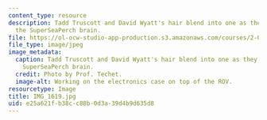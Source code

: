```yaml
---
content_type: resource
description: Tadd Truscott and David Wyatt's hair blend into one as they configure
  the SuperSeaPerch brain.
file: https://ol-ocw-studio-app-production.s3.amazonaws.com/courses/2-011-introduction-to-ocean-science-and-engineering-spring-2006/e25a621fb38cc88b0d3a39d4b9d635d8_IMG_1619.jpg
file_type: image/jpeg
image_metadata:
  caption: Tadd Truscott and David Wyatt's hair blend into one as they configure the
    SuperSeaPerch brain.
  credit: Photo by Prof. Techet.
  image-alt: Working on the electronics case on top of the ROV.
resourcetype: Image
title: IMG_1619.jpg
uid: e25a621f-b38c-c88b-0d3a-39d4b9d635d8
---
```

